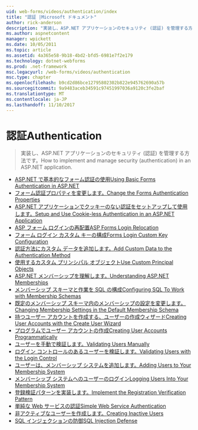 ```yaml
---
uid: web-forms/videos/authentication/index
title: "認証 |Microsoft ドキュメント"
author: rick-anderson
description: "実装し、ASP.NET アプリケーションのセキュリティ (認証) を管理する方法です。"
ms.author: aspnetcontent
manager: wpickett
ms.date: 10/05/2011
ms.topic: article
ms.assetid: 4a365e58-9b18-4bd2-bfd5-6981e7f2e179
ms.technology: dotnet-webforms
ms.prod: .net-framework
msc.legacyurl: /web-forms/videos/authentication
msc.type: chapter
ms.openlocfilehash: b9cd2d86bce12795802302b822e945762690a57b
ms.sourcegitcommit: 9a9483aceb34591c97451997036a9120c3fe2baf
ms.translationtype: MT
ms.contentlocale: ja-JP
ms.lasthandoff: 11/10/2017
---
```

<a name="authentication"></a><span data-ttu-id="6e59c-103">認証</span><span class="sxs-lookup"><span data-stu-id="6e59c-103">Authentication</span></span>
====================
> <span data-ttu-id="6e59c-104">実装し、ASP.NET アプリケーションのセキュリティ (認証) を管理する方法です。</span><span class="sxs-lookup"><span data-stu-id="6e59c-104">How to implement and manage security (authentication) in an ASP.NET application.</span></span>


- [<span data-ttu-id="6e59c-105">ASP.NET で基本的なフォーム認証の使用</span><span class="sxs-lookup"><span data-stu-id="6e59c-105">Using Basic Forms Authentication in ASP.NET</span></span>](using-basic-forms-authentication-in-aspnet.md)
- [<span data-ttu-id="6e59c-106">フォーム認証プロパティを変更します。</span><span class="sxs-lookup"><span data-stu-id="6e59c-106">Change the Forms Authentication Properties</span></span>](how-to-change-the-forms-authentication-properties.md)
- [<span data-ttu-id="6e59c-107">ASP.NET アプリケーションでクッキーのない認証をセットアップして使用します。</span><span class="sxs-lookup"><span data-stu-id="6e59c-107">Setup and Use Cookie-less Authentication in an ASP.NET Application</span></span>](how-to-setup-and-use-cookie-less-authentication-in-an-aspnet-application.md)
- [<span data-ttu-id="6e59c-108">ASP フォーム ログインの再配置</span><span class="sxs-lookup"><span data-stu-id="6e59c-108">ASP Forms Login Relocation</span></span>](asp-forms-login-relocation.md)
- [<span data-ttu-id="6e59c-109">フォーム ログイン カスタム キーの構成</span><span class="sxs-lookup"><span data-stu-id="6e59c-109">Forms Login Custom Key Configuration</span></span>](forms-login-custom-key-configuration.md)
- [<span data-ttu-id="6e59c-110">認証方法にカスタム データを追加します。</span><span class="sxs-lookup"><span data-stu-id="6e59c-110">Add Custom Data to the Authentication Method</span></span>](add-custom-data-to-the-authentication-method.md)
- [<span data-ttu-id="6e59c-111">使用するカスタム プリンシパル オブジェクト</span><span class="sxs-lookup"><span data-stu-id="6e59c-111">Use Custom Principal Objects</span></span>](use-custom-principal-objects.md)
- [<span data-ttu-id="6e59c-112">ASP.NET メンバーシップを理解します。</span><span class="sxs-lookup"><span data-stu-id="6e59c-112">Understanding ASP.NET Memberships</span></span>](understanding-aspnet-memberships.md)
- [<span data-ttu-id="6e59c-113">メンバーシップ スキーマと作業を SQL の構成</span><span class="sxs-lookup"><span data-stu-id="6e59c-113">Configuring SQL To Work with Membership Schemas</span></span>](configuring-sql-to-work-with-membership-schemas.md)
- [<span data-ttu-id="6e59c-114">既定のメンバーシップ スキーマ内のメンバーシップの設定を変更します。</span><span class="sxs-lookup"><span data-stu-id="6e59c-114">Changing Membership Settings in the Default Membership Schema</span></span>](changing-membership-settings-in-the-default-membership-schema.md)
- [<span data-ttu-id="6e59c-115">持つユーザー アカウントを作成する、ユーザーの作成ウィザード</span><span class="sxs-lookup"><span data-stu-id="6e59c-115">Creating User Accounts with the Create User Wizard</span></span>](creating-user-accounts-with-the-create-user-wizard.md)
- [<span data-ttu-id="6e59c-116">プログラムでユーザー アカウントの作成</span><span class="sxs-lookup"><span data-stu-id="6e59c-116">Creating User Accounts Programmatically</span></span>](creating-user-accounts-programmatically.md)
- [<span data-ttu-id="6e59c-117">ユーザーを手動で検証します。</span><span class="sxs-lookup"><span data-stu-id="6e59c-117">Validating Users Manually</span></span>](validating-users-manually.md)
- [<span data-ttu-id="6e59c-118">ログイン コントロールのあるユーザーを検証します。</span><span class="sxs-lookup"><span data-stu-id="6e59c-118">Validating Users with the Login Control</span></span>](validating-users-with-the-login-control.md)
- [<span data-ttu-id="6e59c-119">ユーザーは、メンバーシップ システムを追加します。</span><span class="sxs-lookup"><span data-stu-id="6e59c-119">Adding Users to Your Membership System</span></span>](adding-users-to-your-membership-system.md)
- [<span data-ttu-id="6e59c-120">メンバーシップ システムへのユーザーのログイン</span><span class="sxs-lookup"><span data-stu-id="6e59c-120">Logging Users Into Your Membership System</span></span>](logging-users-into-your-membership-system.md)
- [<span data-ttu-id="6e59c-121">登録検証パターンを実装します。</span><span class="sxs-lookup"><span data-stu-id="6e59c-121">Implement the Registration Verification Pattern</span></span>](implement-the-registration-verification-pattern.md)
- [<span data-ttu-id="6e59c-122">単純な Web サービスの認証</span><span class="sxs-lookup"><span data-stu-id="6e59c-122">Simple Web Service Authentication</span></span>](simple-web-service-authentication.md)
- [<span data-ttu-id="6e59c-123">非アクティブなユーザーを作成します。</span><span class="sxs-lookup"><span data-stu-id="6e59c-123">Creating Inactive Users</span></span>](creating-inactive-users.md)
- [<span data-ttu-id="6e59c-124">SQL インジェクションの防御</span><span class="sxs-lookup"><span data-stu-id="6e59c-124">SQL Injection Defense</span></span>](sql-injection-defense.md)
